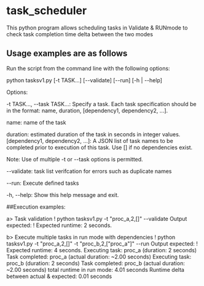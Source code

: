# task_scheduler
This python program allows scheduling tasks in Validate &amp; RUNmode to check task completion time delta between the two modes

## Usage examples are as follows

Run the script from the command line with the following options:

python tasksv1.py [-t TASK...] [--validate] [--run] [-h | --help]

Options:

-t TASK..., --task TASK...: Specify a task. Each task specification should be in the format: name, duration, [dependency1, dependency2, ...].

name: name of the task

duration: estimated duration of the task in seconds in integer values.
[dependency1, dependency2, ...]: A JSON list of task names to be completed prior to execution of this task. Use [] if no dependencies exist.

Note: Use of multiple -t or --task options is permitted.

--validate: task list verifcation for errors such as duplicate names

--run: Execute defined tasks

-h, --help: Show this help message and exit.

##Execution examples:

a> Task validation
!
python tasksv1.py -t "proc_a,2,[]" --validate
Output expected:
!
Expected runtime: 2 seconds.

b> Execute multiple tasks in run mode with dependencies
!
python tasksv1.py -t "proc_a,2,[]" -t "proc_b,2,[\"proc_a\"]" --run
Output expected:
!
Expected runtime: 4 seconds.
Executing task: proc_a (duration: 2 seconds)
Task completed: proc_a (actual duration: ~2.00 seconds)
Executing task: proc_b (duration: 2 seconds)
Task completed: proc_b (actual duration: ~2.00 seconds)
total runtime in run mode: 4.01 seconds
Runtime delta between actual & expected: 0.01 seconds
